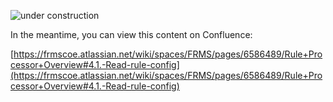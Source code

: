 <!-- SPDX-License-Identifier: Apache-2.0 -->

![under construction](/images/construction.gif)

In the meantime, you can view this content on Confluence:

[https://frmscoe.atlassian.net/wiki/spaces/FRMS/pages/6586489/Rule+Processor+Overview#4.1.-Read-rule-config](https://frmscoe.atlassian.net/wiki/spaces/FRMS/pages/6586489/Rule+Processor+Overview#4.1.-Read-rule-config)
